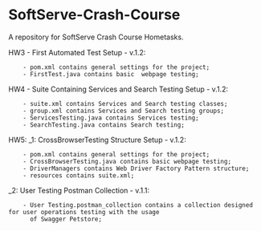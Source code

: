 # SoftServe-Crash-Course
A repository for SoftServe Crash Course Hometasks. 

HW3 - First Automated Test Setup - v.1.2:

	    - pom.xml contains general settings for the project;
	    - FirstTest.java contains basic  webpage testing;

HW4 - Suite Containing Services and Search Testing Setup - v.1.2:

	    - suite.xml contains Services and Search testing classes;
	    - group.xml contains Services and Search testing groups;
	    - ServicesTesting.java contains Services testing;
	    - SearchTesting.java contains Search testing;

HW5:
_1: CrossBrowserTesting Structure Setup - v.1.2:
     
	    - pom.xml contains general settings for the project;
	    - CrossBrowserTesting.java contains basic webpage testing;
	    - DriverManagers contains Web Driver Factory Pattern structure;
	    - resources contains suite.xml;
		
_2: User Testing Postman Collection - v.1.1:
     
	    - User Testing.postman_collection contains a collection designed for user operations testing with the usage
	      of Swagger Petstore;
	 
